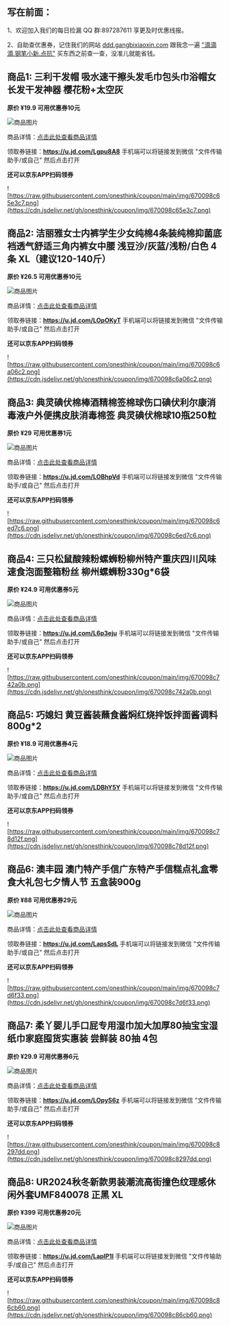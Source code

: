 ## 写在前面：

1、欢迎加入我们的每日捡漏 QQ 群:897287611 享更及时优惠线报。

2、自助查优惠券，记住我们的网站 [ddd.gangbixiaoxin.com](https://ddd.gangbixiaoxin.com) 跟我念一遍 ["滴滴滴.钢笔小新.点抗"](https://ddd.gangbixiaoxin.com) 买东西之前查一查，没准儿就能省钱。

## 商品1: 三利干发帽 吸水速干擦头发毛巾包头巾浴帽女长发干发神器 樱花粉+太空灰

**原价 ¥19.9 可用优惠券10元**

![商品图片](http://img14.360buyimg.com/n1/jfs/t1/91813/23/37779/79533/642fb55fF4f766a59/5e70465c758809ee.jpg)

商品详情：[点击此处查看商品详情](https://union-click.jd.com/jdc?e=1003156031&amp;p=JF8BAdgJK1olVA8CXVZVCkofM28JGlMTVQ8AXFxaAU0eMytXQwVKbV9HER8fA1UJWDdXTQxBAhlZAUEPVhcJWypcR0RMGFpfWhwHTEdrYRpBWht2PE1xNSRdWzZSdykMQF0cGVlsViM2aClWaghASRhIXlpVET0bHwsbdxZ4fiJ2Jll0PSINfwJoXxhXTQNxOVREIywHayleZyl8fihjOl96HSoVCRh1AhtIeClIK2QDKBgqCh1ydBt3TC9sNWJ2J14Df0lzahRvZ11wFWV0MwEDYBlxfBhoQltWPU51JD0-aENgXAthbChyH2ZwPyc9bB5QYAZ0eC9PKQ50LS46fyl0RBthQTliBHFAIFw9bDB3F219D1lgbUFwUBcbTT1EZhlQXylSPU9GNSk7Xx0bD18JK1gUXQELUllbAU4nM28IKxp7XgUGUltaOEonA2kLElodXgQHVFhcAXsXC2g4zPatiIyzgdbk3NWf1NavztKpiZiKZG5tC3sXAm4KG18SXAQCZG5dC3sUMzFmGggTXwcAVlkzVEtQWjUBRwR7VQQCXVlUDUInAW4JGVklbTZ-NisUSQt0YiR7eiEVDntHIBhZU00eRzBmGSZ-PWRDPTkVWghKADNfXjhTbQYy)

领取券链接：**https://u.jd.com/Lgpu8A8** 手机端可以将链接发到微信 "文件传输助手/或自己" 然后点击打开

**还可以京东APP扫码领券**

![https://raw.githubusercontent.com/onesthink/coupon/main/img/670098c65e3c7.png](https://cdn.jsdelivr.net/gh/onesthink/coupon/img/670098c65e3c7.png)

## 商品2: 洁丽雅女士内裤学生少女纯棉4条装纯棉抑菌底裆透气舒适三角内裤女中腰 浅豆沙/灰蓝/浅粉/白色 4条 XL（建议120-140斤）

**原价 ¥26.5 可用优惠券10元**

![商品图片](http://img14.360buyimg.com/n1/jfs/t1/242357/26/14294/74015/66ad8b30Fbfd27e06/8ebfe2d057eca6ca.jpg)

商品详情：[点击此处查看商品详情](https://union-click.jd.com/jdc?e=1003156031&amp;p=JF8BAdsJK1olXwMEU1ZbAUkQBV8IGlsVVAcCVVteC0kSAF9MRANLAjZbERscSkAJHTRQRA1CCVkdDwtCWhVLHTdNTwcKBENeCVAfUg8bQmdLRAdhNgJxPy4EUBhsADxcfxkRL1t-OlwJSz8fZWt2HyZDOAAAMhgLblxXDxtxazliPgZGICctYTxOVip_ciNNOWJyEj4vUiJ1ShNObz5lDWFbVRcqektnYW5aWzhnB2FgHQwbfilzYBhRZAxhJG5lIBddVz8VYwhzfCcTOE5hIjkCViNFZRB_bBJcAnFrNDc9ezhQdAZ8cjgUIkR0LSY7fygWChhxcwt2XFQKNzcAfih1YCh8Ygl8JGVLFyo0bC9sY3sKbk8XKDZ6NgZdXTxVWAxXSyBsAkRUFQ5ZXgBnD2M4GmsWXAYFXVhaDkISM18IG2tUMwYHUl5fAEoWM244G10WVAcKV1xYCk4eAV8IE1wliqu6gdTs3cOu1_GAzOKyiI--gMDVOHsnAF8IGloXXQIFVVxdOHsXAF8LKwV7XFUFUQpcDEJ5X29PQgEdFkJsXFxfCk4WCmg4GVoUXwQyZG4cAAhIXxtjHyh-LV9aByVeWx9zQWt6Rid7X1JBIFY7DDUTfjltHVlzG1BkZF5t)

领取券链接：**https://u.jd.com/LOpOKyT** 手机端可以将链接发到微信 "文件传输助手/或自己" 然后点击打开

**还可以京东APP扫码领券**

![https://raw.githubusercontent.com/onesthink/coupon/main/img/670098c6a06c2.png](https://cdn.jsdelivr.net/gh/onesthink/coupon/img/670098c6a06c2.png)

## 商品3: 典灵碘伏棉棒酒精棉签棉球伤口碘伏利尔康消毒液户外便携皮肤消毒棉签 典灵碘伏棉球10瓶250粒

**原价 ¥29 可用优惠券1元**

![商品图片](http://img14.360buyimg.com/n1/jfs/t1/28347/34/22483/113908/66d03007F15e8ce57/c8841ca7e92c8cc7.png)

商品详情：[点击此处查看商品详情](https://union-click.jd.com/jdc?e=1003156031&amp;p=JF8BAdsJK1olXwICXFdVCkIVB18IGlsVWAIKXF9bAE0fBV9MRANLAjZbERscSkAJHTRQRA1CCVkdDwtCWhVLHTdNTwcKBENeCVAfUg8bcBBLcARlPU5ULAMlcSJiXRUPQ18TGENKOlwofxtoZGhvSyNOFm18Ayc_TFxXDxtxazliPnFBIicHbT9eSi5-YglNOWJ-EiovVTl1SgdObC5lOmFbKBc-QEp1YW5gWztNB2FgVQwbfjl_agxrYAxhJG5rLT0iVz8VewxzfCcTOE5hIjkCViNFZRNsYjhqA3FaPDopUTsedwZwci9cLkJ0PT4_a0pCXRt6bztiBG1BN1wIeCtPYCh8cg1yJHV1ECoCWhtsY3sKbk8XKDYcJBwiCRQeUw1xXxBCG14YKBkHUE1RD2M4GmsWXAYFXVhaDkISM18IG2tUMwYLVVxYD0IRM244G10WVAcKV1xYDEsXCl8IE1wliqu6gdTs3cOu1_GAzOKyiI--gMDVOHsnAF8IGloXXQIFVVxdOHsXAF8LKwV7XFUEV15ZDxl5X29PQgFGVQ5sXF1VDk0WAmg4GVoUXwQyZG4udwh8XB9oUw1tAH57PSsDckxPB2lNXhN7X3N1BCE6DyxHezRDcCVCJGRGZF5t)

领取券链接：**https://u.jd.com/LOBhpVd** 手机端可以将链接发到微信 "文件传输助手/或自己" 然后点击打开

**还可以京东APP扫码领券**

![https://raw.githubusercontent.com/onesthink/coupon/main/img/670098c6ed7c6.png](https://cdn.jsdelivr.net/gh/onesthink/coupon/img/670098c6ed7c6.png)

## 商品4: 三只松鼠酸辣粉螺蛳粉柳州特产重庆四川风味速食泡面整箱粉丝 柳州螺蛳粉330g*6袋

**原价 ¥24.9 可用优惠券5元**

![商品图片](http://img14.360buyimg.com/n1/jfs/t1/245634/7/17335/249931/66b9b47fF3eff5fd9/7b07a4cb8d096a75.jpg)

商品详情：[点击此处查看商品详情](https://union-click.jd.com/jdc?e=1003156031&amp;p=JF8BAdgJK1olXwMKVlxdDU8RBV8IGlsVXgIGXFlUCUIWAV9MRANLAjZbERscSkAJHTRQRA1CCVkdDwtCWhVLHTdNTwcKBENeCVAfUg8bQw9RYj5pNFpcADoCbCt0Vzh0SVpdAHp4OlkdTkJ3Yy5Bb1pFH3AEVj8lCFxXDxtxazliPlNBIycHbzJkZDN8cidNOWVEEigvVTt1AhNObC5lOmFYJBc-ektkYSYJWztNAHRgVS4baDl3YBh8ZAxhJG5lLS0UVz1-VQ9zfCcTOE5hIjkCViNFZRNqeAJqHHIANDw-awJIYG1aciJ2Jkd0PSo5axJwRxlxbz9sLgcLIDcHaihfYCh8cg1wKl9XFSk0bC5sY3sKbk8XKDZpAwdDczlCYAxgWygUBFZfNwVHVS9nD2M4GmsWXAYFXVhaDkISM18IG2tUMwQDXVhdOEonA2kLElodXgQHUl5UC3sXC2g4zPatiIyzgdbk3NWf1NavztKpiZiKZG5tC3sXAm4KG18SXAQCZG5dC3sUMzFmGggSW1QHBl0zVEtQWjVaXxl7VQQCVVpUDUwnAW4JGVklbTZCNAckbTd-XzFcfwRxPWVWAyIPCQNKfxVmHBtTVGZiFRcpCRtVdWkKeiMVbQYy)

领取券链接：**https://u.jd.com/L6p3eju** 手机端可以将链接发到微信 "文件传输助手/或自己" 然后点击打开

**还可以京东APP扫码领券**

![https://raw.githubusercontent.com/onesthink/coupon/main/img/670098c742a0b.png](https://cdn.jsdelivr.net/gh/onesthink/coupon/img/670098c742a0b.png)

## 商品5: 巧媳妇 黄豆酱装蘸食酱焖红烧拌饭拌面酱调料800g*2

**原价 ¥18.9 可用优惠券4元**

![商品图片](http://img14.360buyimg.com/n1/jfs/t1/168426/36/47711/189563/66ea8bb6F83bc707c/7234c4f3298eb212.jpg)

商品详情：[点击此处查看商品详情](https://union-click.jd.com/jdc?e=1003156031&amp;p=JF8BAdsJK1olXwQFXVdVDE0RA18IGloTXgcGVV9aDEkeAV9MRANLAjZbERscSkAJHTRQRA1CCVkdDwtCWhVLHTdNTwcKBENeCVAfUg8bRBNrWitLWHsCUiRaDU5HXDZUQiRlJWZEOlxbCiBrejpsTQtPOE4HPwMDfFxXDxtxaz5hFFNGIyctbT9OcCp-cidNOWJ-Eio_Ui11SgdOeD5lP2FbVRcrakthYW50WztnB29gHT4bfAN3Zw9rYAxhJG5lIBddSjwVVQlzfCcTOE5hIjkCViNFZRNhbwJlWnBgIDwpfD8edzd8ciJ2PQB0Jj0kaC9gXxlhaz9hXG4FIzcpbihPYCh8Ygl8JGVpCClfYBtsY3sKbk8XKDZHEj8ia0NUUwpQGAViHWdHIgoWYD1nD2M4GmsWXAYFXVhaDkISM18IG2tUMwYAVVddDkkQM244G10WVAcKV1xZCUgVAl8IE1wliqu6gdTs3cOu1_GAzOKyiI--gMDVOHsnAF8IGloXXQIFVVxdOHsXAF8LKwV7XFUFUQpcCht5X29PQgFCW1VsXFxfC0wTA2Y4GVoUXwQyZG4adChWczENZlsTJwEHUQ4CURdOfB9wex17XwAAPyIkXS9BUzVtU15-AFh2ZF5t)

领取券链接：**https://u.jd.com/LDBhY5Y** 手机端可以将链接发到微信 "文件传输助手/或自己" 然后点击打开

**还可以京东APP扫码领券**

![https://raw.githubusercontent.com/onesthink/coupon/main/img/670098c78d12f.png](https://cdn.jsdelivr.net/gh/onesthink/coupon/img/670098c78d12f.png)

## 商品6: 澳丰园 澳门特产手信广东特产手信糕点礼盒零食大礼包七夕情人节 五盒装900g

**原价 ¥88 可用优惠券29元**

![商品图片](http://img14.360buyimg.com/n1/jfs/t1/206854/5/13841/66387/61c53166E4f2862d2/a45d6f5c6fa39232.jpg)

商品详情：[点击此处查看商品详情](https://union-click.jd.com/jdc?e=1003156031&amp;p=JF8BAdsJK1olXwQAVFZeDEsRBl8IGloQXgEKVldUDkseCl9MRANLAjZbERscSkAJHTRQRA1CCVkdDwtCWhVLHTdNTwcKBENeCVAfUg8bfw19UhpVPmdJJz8nCClxcwxOHwARBw5QOlwgYyt1QgZvUwlWXmRRIQsJTlxXDxtxaz5hLlNcIichWzJkeCh-cg1NOWV2EioVVTl1Sh9OeC5mL2FYBhc9UEp3YW58Wy9nB2ZgVSIbfCljZw9RUgxhJG5lLT06Sz8VVQxzfCcTOE5hIjkCViNFZRB7ez9hVHF7MDk9US8SdAZ4ci9mNll0NiErfwJeXxhxcCl1Pm1FIjcpYTxlYCh8YglzKl9XCigkfCtsY3sKbk8XKDZnJiUFCktvVA1waSsUK394Fhw1ShBRD2M4GmsWXAYFXVhaDkISM18IG2tUMwYDVFlYC0wWM244G10WVAcKV1xZC08WC18IE1wliqu6gdTs3cOu1_GAzOKyiI--gMDVOHsnAF8IGloXXQIFVVxdOHsXAF8LKwV7XFUEVl8OX0x5X29PQgFDFVBsXFxeDk8fAWk4GVoUXwQyZG4haj5eQi9rehBmPHwCNjgtaw0TWGtSEwl7X3tpNDwcYSxfUSwLeQhgCFJEZF5t)

领取券链接：**https://u.jd.com/LapsSdL** 手机端可以将链接发到微信 "文件传输助手/或自己" 然后点击打开

**还可以京东APP扫码领券**

![https://raw.githubusercontent.com/onesthink/coupon/main/img/670098c7d6f33.png](https://cdn.jsdelivr.net/gh/onesthink/coupon/img/670098c7d6f33.png)

## 商品7: 柔丫婴儿手口屁专用湿巾加大加厚80抽宝宝湿纸巾家庭囤货实惠装 尝鲜装 80抽 4包

**原价 ¥29.9 可用优惠券6元**

![商品图片](http://img14.360buyimg.com/n1/jfs/t1/164219/22/33184/95390/66f7a889Fb940cb33/9f54fe91b5310652.jpg)

商品详情：[点击此处查看商品详情](https://union-click.jd.com/jdc?e=1003156031&amp;p=JF8BAdsJK1olXwMFVVlYD08UAl8IGlodWw4BVVpUAEkXBl9MRANLAjZbERscSkAJHTRQRA1CCVkdDwtCWhVLHTdNTwcKBENeCVAfUg8bYy1jGDBnG1Z9BFw7fzRKejJ-E15DCn1GOlw_fU1VVxBQeBN2XGVQNQAOTFxXDxtxaz5sPn1dIFwtbjJkSip8YjtNOWVqEik_Uit1SgtOey5mLWFYBhcraktnYSYJWy1nB2BgHTobfwN0dQ9RbAxhJG5lIBciTzwVawxzfCcTOE5hIjkCViNFZRNhb1ppVWVKKy4qUjRQY21wci9PCFh0PTY_cSh0QhtAcz1iKWVBNxY9Wz91YCh8cglFJGVXEyoCWhhsY3sKbk8XKDZiM1gbckNvHQ9rYSN-Dg9lAS46cwh3D2M4GmsWXAYFXVhaDkISM18IG2tUMwYAXF9UAE4fM244G10WVAcKV19eCUMQAl8IE1wliqu6gdTs3cOu1_GAzOKyiI--gMDVOHsnAF8IGloXXQIFVVxdOHsXAF8LKwV7XFUEVl9fCkx5X29PQg5AWABsXFxdD0wVBm04GVoUXwQyZG49SiAUaB1OSyRFX2B1KwMkVT0fBjlfYB97X2R3UhwJdxN0SwwJeAl0A1VGZF5t)

领取券链接：**https://u.jd.com/LOpyS6z** 手机端可以将链接发到微信 "文件传输助手/或自己" 然后点击打开

**还可以京东APP扫码领券**

![https://raw.githubusercontent.com/onesthink/coupon/main/img/670098c8297dd.png](https://cdn.jsdelivr.net/gh/onesthink/coupon/img/670098c8297dd.png)

## 商品8: UR2024秋冬新款男装潮流高街撞色纹理感休闲外套UMF840078 正黑 XL

**原价 ¥399 可用优惠券20元**

![商品图片](http://img14.360buyimg.com/n1/jfs/t1/248829/36/17921/94682/66d038e8F68c4403b/5fc3aacc24a832e9.jpg)

商品详情：[点击此处查看商品详情](https://union-click.jd.com/jdc?e=1003156031&amp;p=JF8BAa0JK1olXgAGUVpZDUgQA18IGlsVWAEDVF5fAE8RAV9MRANLAjZbERscSkAJHTRQRA1CCVkdDwtCWhVLHTdNTwcKBENeCVAfUg8bejJffA9oLVVWHwE_WAtzfQRzRxNxXgR8Olw0egNKYztSZxwSW0V3HS41YFxXDxtxazliPnFcIDcpajxeSix_RCdNOWJyEiovVTh1ShNOeD5mL2FbIBcpakpEYSZ8WztNAHRgHSIbfyJKdBhseAxhJG5mIBcqVj9IVQpzfSdrCl1cMioACRdwARNQbDh2HHFdLD4kazBWdzV8D1lgbWZUVgQ_Xh5nYCt2H1JWKUd8UwohWzsbD18JK1gUXQELUllbAU4nM28IKxp7XQYBXVlZCE8nAl8IHVgcXA4BVlpaD0MQM28AHGvC8L7X3u-IgPLDneffovzA1LrWytZtOHsUM28JGlkVWQEDVl5tOEsUM2w4RTUUDg8FAFlaWyVLAyhRQQESFmgKVl5UCUkSA18KGloXXzYyZCcAXyxDfh9bTxBKP1ZCMCA2cxdfZ2wKZTUXNHRKCT4JUjdQBGlLbhJlNW4yVG4)

领取券链接：**https://u.jd.com/LapIP1I** 手机端可以将链接发到微信 "文件传输助手/或自己" 然后点击打开

**还可以京东APP扫码领券**

![https://raw.githubusercontent.com/onesthink/coupon/main/img/670098c86cb60.png](https://cdn.jsdelivr.net/gh/onesthink/coupon/img/670098c86cb60.png)

